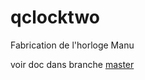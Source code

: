 # qclocktwo
Fabrication de l'horloge Manu

voir doc dans branche [master](https://github.com/PJO2/qclocktwo/blob/master/HowTo.md)

